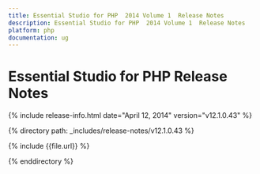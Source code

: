 ```yaml
---
title: Essential Studio for PHP  2014 Volume 1  Release Notes  
description: Essential Studio for PHP  2014 Volume 1  Release Notes  
platform: php
documentation: ug
---
```


# Essential Studio for PHP  Release Notes  

{% include release-info.html date="April 12, 2014"  version="v12.1.0.43" %} 


{% directory path: _includes/release-notes/v12.1.0.43 %}

{% include {{file.url}} %}

{% enddirectory %}